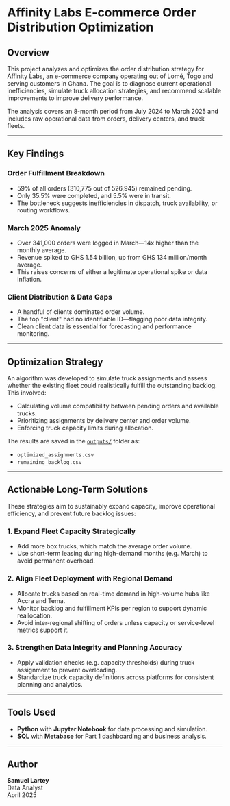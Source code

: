 # Affinity Labs E-commerce Order Distribution Optimization

## Overview

This project analyzes and optimizes the order distribution strategy for Affinity Labs, an e-commerce company operating out of Lomé, Togo and serving customers in Ghana. The goal is to diagnose current operational inefficiencies, simulate truck allocation strategies, and recommend scalable improvements to improve delivery performance.

The analysis covers an 8-month period from July 2024 to March 2025 and includes raw operational data from orders, delivery centers, and truck fleets.

---

## Key Findings

### Order Fulfillment Breakdown
- 59% of all orders (310,775 out of 526,945) remained pending.  
- Only 35.5% were completed, and 5.5% were in transit.  
- The bottleneck suggests inefficiencies in dispatch, truck availability, or routing workflows.

### March 2025 Anomaly
- Over 341,000 orders were logged in March—14x higher than the monthly average.  
- Revenue spiked to GHS 1.54 billion, up from GHS 134 million/month average.  
- This raises concerns of either a legitimate operational spike or data inflation.

### Client Distribution & Data Gaps
- A handful of clients dominated order volume.  
- The top "client" had no identifiable ID—flagging poor data integrity.  
- Clean client data is essential for forecasting and performance monitoring.

---

## Optimization Strategy

An algorithm was developed to simulate truck assignments and assess whether the existing fleet could realistically fulfill the outstanding backlog. This involved:

- Calculating volume compatibility between pending orders and available trucks.  
- Prioritizing assignments by delivery center and order volume.  
- Enforcing truck capacity limits during allocation.

The results are saved in the [`outputs/`](outputs/) folder as:
- `optimized_assignments.csv`  
- `remaining_backlog.csv`

---

## Actionable Long-Term Solutions

These strategies aim to sustainably expand capacity, improve operational efficiency, and prevent future backlog issues:

### 1. Expand Fleet Capacity Strategically
- Add more box trucks, which match the average order volume.  
- Use short-term leasing during high-demand months (e.g. March) to avoid permanent overhead.

### 2. Align Fleet Deployment with Regional Demand
- Allocate trucks based on real-time demand in high-volume hubs like Accra and Tema.  
- Monitor backlog and fulfillment KPIs per region to support dynamic reallocation.  
- Avoid inter-regional shifting of orders unless capacity or service-level metrics support it.

### 3. Strengthen Data Integrity and Planning Accuracy
- Apply validation checks (e.g. capacity thresholds) during truck assignment to prevent overloading.  
- Standardize truck capacity definitions across platforms for consistent planning and analytics.

---

## Tools Used

- **Python** with **Jupyter Notebook** for data processing and simulation.  
- **SQL** with **Metabase** for Part 1 dashboarding and business analysis.

---

## Author

**Samuel Lartey**  
Data Analyst  
April 2025

